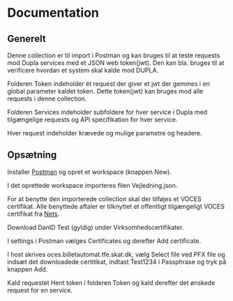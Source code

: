 # Documentation

## Generelt

Denne collection er til import i Postman og kan bruges til at teste
requests mod Dupla services med et JSON web token(jwt). Den kan bla.
bruges til at verificere hvordan et system skal kalde mod DUPLA.

Folderen Token indeholder ét request der giver et jwt der gemmes i en global parameter kaldet token. 
Dette token(jwt) kan bruges mod alle requests i denne collection.

Folderen Services indeholder subfoldere for hver service i Dupla med tilgængelige requests og API specifikation for hver service.

Hver request indeholder krævede og mulige parametre og headere.

## Opsætning

Installer [Postman](https://www.postman.com/) og opret et workspace (knappen New).

I det oprettede workspace importeres filen Vejledning.json.

For at benytte den importerede collection skal der tilføjes et VOCES certifikat. 
Alle benyttede aftaler er tilknyttet et offentligt tilgængeligt VOCES
certifikat fra [Nets](https://www.nets.eu/dk-da/kundeservice/nemid-tjenesteudbyder/NemID-tjenesteudbyderpakken/Pages/OCES-II-certifikat-eksempler.aspx).

Download DanID Test (gyldig) under Virksomhedscertifikater.

I settings i Postman vælges Certificates og derefter Add certificate.

I host skrives oces.billetautomat.tfe.skat.dk, vælg Select file ved PFX file og indsæt det downloadede certitikat, indtast Test1234 i Passphrase og tryk på knappen Add.

Kald requestet Hent token i folderen Token og kald derefter det ønskede request for en service.
